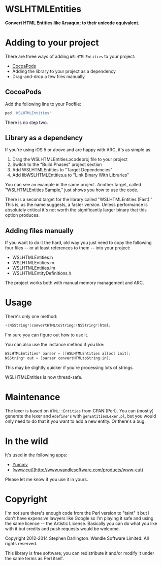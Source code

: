 # WSLHTMLEntities

**Convert HTML Entities like &amp;rsaquo; to their unicode equivalent.**

# Adding to your project

There are three ways of adding `WSLHTMLEntities` to your project:

* [CocoaPods](http://cocoapods.org)
* Adding the library to your project as a dependency
* Drag-and-drop a few files manually

## CocoaPods

Add the following line to your Podfile:

```ruby
pod 'WSLHTMLEntities'
```

There is no step two.

## Library as a dependency

If you're using iOS 5 or above and are happy with ARC, it's as simple as:

1. Drag the WSLHTMLEntities.xcodeproj file to your project
2. Switch to the "Build Phases" project section
3. Add WSLHTMLEntities to "Target Dependencies"
4. Add libWSLHTMLEntities.a to "Link Binary With Libraries"

You can see an example in the same project. Another target, called "WSLHTMLEntities Sample," just shows you how to use the code.

There is a second target for the library called "WSLHTMLEntities (Fast)." This is, as the name suggests, a faster version. Unless performance is absolutely critical it's not worth the significantly larger binary that this option produces.

## Adding files manually

If you want to do it the hard, old way you just need to copy the following four files -- or at least references to them -- into your project:

* WSLHTMLEntities.h
* WSLHTMLEntities.m
* WSLHTMLEntities.lm
* WSLHTMLEntityDefinitions.h

The project works both with manual memory management and ARC.

# Usage

There's only one method:

``` objective-c
+(NSString*)convertHTMLtoString:(NSString*)html;
```

I'm sure you can figure out how to use it.

You can also use the instance method if you like:

``` objective-c
WSLHTMLEntities* parser = [[WSLHTMLEntities alloc] init];
NSString* out = [parser convertHTMLtoString:in];
```

This may be slightly quicker if you're processing lots of strings.

WSLHTMLEntities is now thread-safe.

# Maintenance

The lexer is based on `HTML::Entities` from CPAN (Perl). You can (mostly) generate the lexer and `#define's` with `genEntitiesLexer.pl`, but you would only need to do that it you want to add a new entity. Or there's a bug.

# In the wild

It's used in the following apps:

* [Yummy](http://www.wandlesoftware.com/products/yummy)
* [www.cut](http://www.wandlesoftware.com/products/www-cut)

Please let me know if you use it in yours.

# Copyright

I'm not sure there's enough code from the Perl version to "taint" it but I don't have expensive lawyers like Google so I'm playing it safe and using the same licence -- the Artistic License. Basically you can do what you like with it but credits and push requests would be welcome.

Copyright 2012-2014 Stephen Darlington. Wandle Software Limited. All rights reserved.

This library is free software; you can redistribute it and/or modify it under the same terms as Perl itself.
